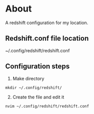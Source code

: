 # About
A redshift configuration for my location.

## Redshift.conf file location
~/.config/redshift/redshift.conf

## Configuration steps
1. Make directory
```
mkdir ~/.config/redshift/
```
2. Create the file and edit it
```
nvim ~/.config/redshift/redshift.conf
```

